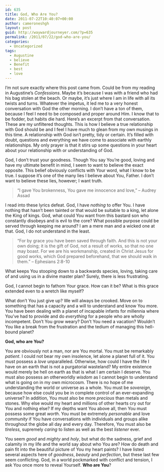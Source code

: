 ```yaml
---
id: 635
title: God, Who Are You?
date: 2011-07-22T10:40:07+00:00
author: cameroneshgh
layout: post
guid: http://waywardjourneyer.com/?p=635
permalink: /2011/07/22/god-who-are-you/
categories:
  - Uncategorized
tags:
  - Augustine
  - believe
  - Benefit
  - best
  - love
---
```

I&#8217;m not sure exactly where this post came from. Could be from my reading in Augustine&#8217;s _Confessions_. Maybe it&#8217;s because I was with a friend who had his bag stolen at the beach. Or maybe, it&#8217;s just where I am in life with all its twists and turns. Whatever the impetus, it led me to a very honest conversation with God the other morning. I don&#8217;t have a ton of them, because I feel I need to be composed and proper around Him. I know that to be fodder, but habits die hard. Here&#8217;s an excerpt from that conversation. These are my unfiltered thoughts. This is how I believe a true relationship with God should be and I feel I have much to glean from my own musings in this time. A relationship with God isn&#8217;t pretty, tidy or certain. It&#8217;s filled with doubt, questions and everything we have come to associate with earthly relationships. My only prayer is that it stirs up some questions in your heart about your relationship with or understanding of God.

God, I don&#8217;t trust your goodness. Though You say You&#8217;re good, loving and have my ultimate benefit in mind, I seem to want to believe the exact opposite. This belief obviously conflicts with Your word, what I know to be true. I suppose it&#8217;s one of the many lies I believe about You, Father. I don&#8217;t want to believe these lies, however; I want truth.

> &#8220;I gave You brokenness, You gave me innocence and love,&#8221; &#8211; Audrey Assad

I read into these lyrics defeat. God, I have _nothing_ to offer You. I have nothing that hasn&#8217;t been tainted or that would be suitable to a king, let alone the King of kings. God, what could You want from this bastard son who constantly disobeys and is evil to the core? What possible purpose could be served through keeping me around? I am a mere man and a wicked one at that. God, I do not understand in the least.

> &#8220;For by grace you have been saved through faith. And this is not your own doing; it is the gift of God, not a result of works, so that no one may boast. For we are his workmanship, created in Christ Jesus for good works, which God prepared beforehand, that we should walk in them.&#8221; &#8211; Ephesians 2:8-10

What keeps You stooping down to a backwards species, loving, taking care of and using us in a divine master plan? Surely, there is less frustrating.

God, I cannot begin to fathom Your grace. How can it be? What is this grace extended even to a wretch like myself?

What don&#8217;t You just give up? We will always be crooked. Move on to something that has a capacity and a will to understand and know You more. You have been dealing with a planet of incapable infants for millennia where You&#8217;ve had to provide and do _everything_ for a people who are wholly incompetent. Don&#8217;t You grow weary? Don&#8217;t You need a vacation? Wouldn&#8217;t You like a break from the frustration and the tedium of managing this hell-bound planet?

**God, who are You?**

You are obviously not a man, nor are You mortal. You must be remarkably _patient_. I could not bear my own insolence, let alone a planet full of it. You must possess a _love_ unparalleled. Otherwise, how could I have the life I have on an earth that is not a purgatorial wasteland? My entire existence would merely be hell on earth as that is what I am certain I deserve. You must also possess an otherworldly _wisdom_ as I cannot begin to understand what is going on in my own microcosm. There is no hope of me understanding the world or universe as a whole. You must be _sovereign_, because how else could you be in complete control of an ever-expanding universe? In addition, You must also be more _precious_ than metals and stones. Why else would my heart and millions of other hearts cry out for You and nothing else? If my depths want You above all, then You must possess some great _worth_. You must be extremely _personable_ and love _community_ if You have conversations with individuals and groups alike throughout the globe all day and every day. Therefore, You must also be _tireless_, supremely _caring_ to listen as well as the best _listener_ ever.

You seem _good_ and _mighty_ and _holy_, but what do the sadness, grief and calamity in my life and the world say about who You are? How do death and pain fit into the beautiful picture of You my heart paints? I have listed several aspects here of _goodness_, _beauty_ and _perfection_, but these last few seem conflicting. God, in a world pockmarked with conflict and tension, I ask You once more to reveal Yourself. **Who are You**?